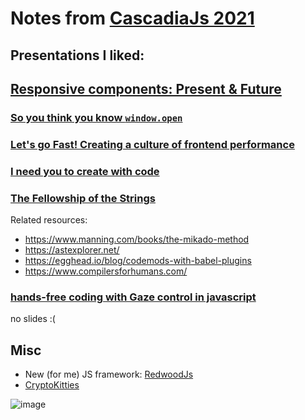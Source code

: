 # Notes from [CascadiaJs 2021](https://2021.cascadiajs.com/)




## Presentations I liked:

## [Responsive components: Present & Future](https://jdsteinbach.com/responsive-components/#/6)

### [So you think you know `window.open`](https://cascadiajs-window-open.netlify.app/act-i)


### [Let's go Fast! Creating a culture of frontend performance](https://speakerdeck.com/andrewhao/cascadiajs-2021-creating-a-culture-of-frontend-performance)


### [I need you to create with code](https://github.com/romellogoodman/library/blob/main/slides/I%20Need%20You%20to%20Create%20with%20Code.pdf)




### [The Fellowship of the Strings](https://www.betaorbust.com/presentations/The_Fellowship_of_the_String__Jacques_Favreau__CascadiaJS2021.pdf)
Related resources:
* https://www.manning.com/books/the-mikado-method
* https://astexplorer.net/
* https://egghead.io/blog/codemods-with-babel-plugins	
* https://www.compilersforhumans.com/


### [hands-free coding with Gaze control in javascript](https://github.com/charliegerard/gaze-detection)
no slides :( 


## Misc
* New (for me) JS framework: [RedwoodJs](https://redwoodjs.com/)
* [CryptoKitties](https://www.cryptokitties.co/)

![image](https://user-images.githubusercontent.com/12233785/140425112-9dcc7d60-e330-42d1-83cb-9ccd88615f48.png)

